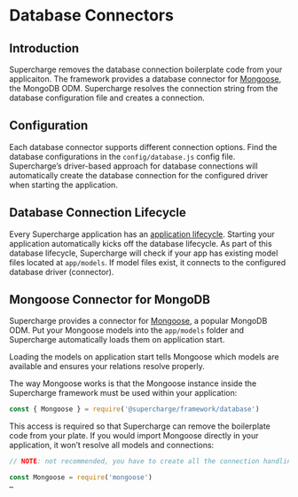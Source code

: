 # Database Connectors


## Introduction
Supercharge removes the database connection boilerplate code from your applicaiton. The framework provides a database connector for [Mongoose](https://mongoosejs.com/), the MongoDB ODM. Supercharge resolves the connection string from the database configuration file and creates a connection.


## Configuration
Each database connector supports different connection options. Find the database configurations in the `config/database.js` config file. Supercharge’s driver-based approach for database connections will automatically create the database connection for the configured driver when starting the application.


## Database Connection Lifecycle
Every Supercharge application has an [application lifecycle](/docs/{{version}}/app-lifecycle). Starting your application automatically kicks off the database lifecycle. As part of this database lifecycle, Supercharge will check if your app has existing model files located at `app/models`. If model files exist, it connects to the configured database driver (connector).


## Mongoose Connector for MongoDB
Supercharge provides a connector for [Mongoose](https://mongoosejs.com/), a popular MongoDB ODM. Put your Mongoose models into the `app/models` folder and Supercharge automatically loads them on application start.

Loading the models on application start tells Mongoose which models are available and ensures your relations resolve properly.

The way Mongoose works is that the Mongoose instance inside the Supercharge framework must be used within your application:

```js
const { Mongoose } = require('@supercharge/framework/database')
```

This access is required so that Supercharge can remove the boilerplate code from your plate. If you would import Mongoose directly in your application, it won’t resolve all models and connections:

```js
// NOTE: not recommended, you have to create all the connection handling yourself

const Mongoose = require('mongoose')
…
```
